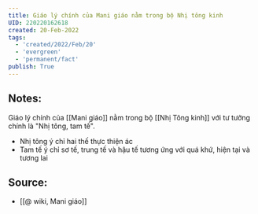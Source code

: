 ```yaml
---
title: Giáo lý chính của Mani giáo nằm trong bộ Nhị tông kinh
UID: 220220162618
created: 20-Feb-2022
tags:
  - 'created/2022/Feb/20'
  - 'evergreen'
  - 'permanent/fact'
publish: True
---
```

## Notes:
Giáo lý chính của [[Mani giáo]] nằm trong bộ [[Nhị Tông kinh]] với tư tưởng chính là "Nhị tông, tam tế".
- Nhị tông ý chỉ hai thế thực thiện ác
- Tam tế ý chỉ sơ tế, trung tế và hậu tế tương ứng với quá khứ, hiện tại và tương lai

## Source:
- [[@ wiki, Mani giáo]]



